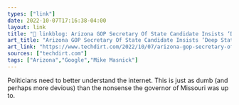 ```yaml
---
types: ["link"]
date: 2022-10-07T17:16:38-04:00
layout: link
title: "🔗 linkblog: Arizona GOP Secretary Of State Candidate Insists ‘Deep State’ Google Is Blocking His Website; Turns Out He Requested It Not Be Indexed | Techdirt'"
art_title: "Arizona GOP Secretary Of State Candidate Insists ‘Deep State’ Google Is Blocking His Website; Turns Out He Requested It Not Be Indexed | Techdirt"
art_link: "https://www.techdirt.com/2022/10/07/arizona-gop-secretary-of-state-candidate-insists-deep-state-google-is-blocking-his-website-turns-out-he-requested-it-not-be-indexed/"
sources: ["techdirt.com"]
tags: ["Arizona","Google","Mike Masnick"]
---
```

Politicians need to better understand the internet. This is just as dumb (and perhaps more devious) than the nonsense the governor of Missouri was up to.
 
